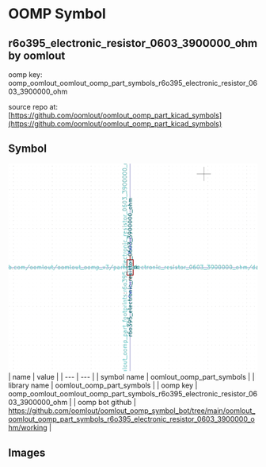 # OOMP Symbol  
## r6o395_electronic_resistor_0603_3900000_ohm  by oomlout  
  
oomp key: oomp_oomlout_oomlout_oomp_part_symbols_r6o395_electronic_resistor_0603_3900000_ohm  
  
source repo at: [https://github.com/oomlout/oomlout_oomp_part_kicad_symbols](https://github.com/oomlout/oomlout_oomp_part_kicad_symbols)  
## Symbol  
  
[![working.png](working_600.png)](working.png)  
| name | value | 
| --- | --- | 
| symbol name | oomlout_oomp_part_symbols | 
| library name | oomlout_oomp_part_symbols | 
| oomp key | oomp_oomlout_oomlout_oomp_part_symbols_r6o395_electronic_resistor_0603_3900000_ohm | 
| oomp bot github | https://github.com/oomlout/oomlout_oomp_symbol_bot/tree/main/oomlout_oomlout_oomp_part_symbols_r6o395_electronic_resistor_0603_3900000_ohm/working | 
## Images  
